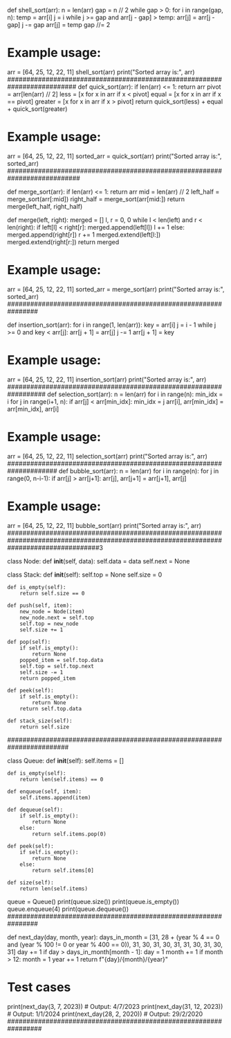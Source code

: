 def shell_sort(arr):
    n = len(arr)
    gap = n // 2
    while gap > 0:
        for i in range(gap, n):
            temp = arr[i]
            j = i
            while j >= gap and arr[j - gap] > temp:
                arr[j] = arr[j - gap]
                j -= gap
            arr[j] = temp
        gap //= 2

# Example usage:
arr = [64, 25, 12, 22, 11]
shell_sort(arr)
print("Sorted array is:", arr)
##########################################################################
def quick_sort(arr):
    if len(arr) <= 1:
        return arr
    pivot = arr[len(arr) // 2]
    less = [x for x in arr if x < pivot]
    equal = [x for x in arr if x == pivot]
    greater = [x for x in arr if x > pivot]
    return quick_sort(less) + equal + quick_sort(greater)

# Example usage:
arr = [64, 25, 12, 22, 11]
sorted_arr = quick_sort(arr)
print("Sorted array is:", sorted_arr)
###########################################################################

def merge_sort(arr):
    if len(arr) <= 1:
        return arr
    mid = len(arr) // 2
    left_half = merge_sort(arr[:mid])
    right_half = merge_sort(arr[mid:])
    return merge(left_half, right_half)

def merge(left, right):
    merged = []
    l, r = 0, 0
    while l < len(left) and r < len(right):
        if left[l] < right[r]:
            merged.append(left[l])
            l += 1
        else:
            merged.append(right[r])
            r += 1
    merged.extend(left[l:])
    merged.extend(right[r:])
    return merged

# Example usage:
arr = [64, 25, 12, 22, 11]
sorted_arr = merge_sort(arr)
print("Sorted array is:", sorted_arr)
################################################################

def insertion_sort(arr):
    for i in range(1, len(arr)):
        key = arr[i]
        j = i - 1
        while j >= 0 and key < arr[j]:
            arr[j + 1] = arr[j]
            j -= 1
        arr[j + 1] = key

# Example usage:
arr = [64, 25, 12, 22, 11]
insertion_sort(arr)
print("Sorted array is:", arr)
##################################################################
def selection_sort(arr):
    n = len(arr)
    for i in range(n):
        min_idx = i
        for j in range(i+1, n):
            if arr[j] < arr[min_idx]:
                min_idx = j
        arr[i], arr[min_idx] = arr[min_idx], arr[i]

# Example usage:
arr = [64, 25, 12, 22, 11]
selection_sort(arr)
print("Sorted array is:", arr)
#####################################################################
def bubble_sort(arr):
    n = len(arr)
    for i in range(n):
        for j in range(0, n-i-1):
            if arr[j] > arr[j+1]:
                arr[j], arr[j+1] = arr[j+1], arr[j]

# Example usage:
arr = [64, 25, 12, 22, 11]
bubble_sort(arr)
print("Sorted array is:", arr)
########################################################################################################################################3

class Node:
    def __init__(self, data):
        self.data = data
        self.next = None

class Stack:
    def __init__(self):
        self.top = None
        self.size = 0

    def is_empty(self):
        return self.size == 0

    def push(self, item):
        new_node = Node(item)
        new_node.next = self.top
        self.top = new_node
        self.size += 1

    def pop(self):
        if self.is_empty():
            return None
        popped_item = self.top.data
        self.top = self.top.next
        self.size -= 1
        return popped_item

    def peek(self):
        if self.is_empty():
            return None
        return self.top.data

    def stack_size(self):
        return self.size
########################################################################

class Queue:
    def __init__(self):
        self.items = []

    def is_empty(self):
        return len(self.items) == 0

    def enqueue(self, item):
        self.items.append(item)

    def dequeue(self):
        if self.is_empty():
            return None
        else:
            return self.items.pop(0)

    def peek(self):
        if self.is_empty():
            return None
        else:
            return self.items[0]

    def size(self):
        return len(self.items)

queue = Queue()
print(queue.size())
print(queue.is_empty())
queue.enqueue(4)
print(queue.dequeue())
################################################################

def next_day(day, month, year):
    days_in_month = [31, 28 + (year % 4 == 0 and (year % 100 != 0 or year % 400 == 0)), 31, 30, 31, 30, 31, 31, 30, 31, 30, 31]
    day += 1
    if day > days_in_month[month - 1]:
        day = 1
        month += 1
        if month > 12:
            month = 1
            year += 1
    return f"{day}/{month}/{year}"

# Test cases
print(next_day(3, 7, 2023))   # Output: 4/7/2023
print(next_day(31, 12, 2023))  # Output: 1/1/2024
print(next_day(28, 2, 2020))   # Output: 29/2/2020
#################################################################

